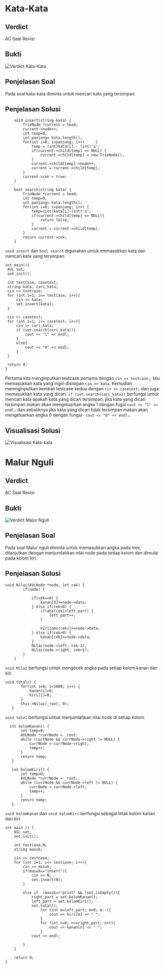 # Kata-Kata
## Verdict 
AC Saat Revisi

## Bukti
![Verdict Kata-Kata](https://user-images.githubusercontent.com/81666422/116954995-87ac2600-acbb-11eb-88d8-126ea5fc2004.jpg)

## Penjelasan Soal
Pada soal kata-kata diminta untuk mencari kata yang tersimpan.

## Penjelasan Solusi
```
    void insert(string kata) {
        TrieNode *current = head;
        current->node++;
        int temp=0;
        int panjang= kata.length();
        for(int i=0; i<panjang; i++)     {
            temp = (int)kata[i] - (int)'a';        
            if(current->child[temp] == NULL) {   
                current->child[temp] = new TrieNode();
            }
            current->child[temp]->node++;
            current = current->child[temp];        
        }
        current->cek = true;
    }

    bool search(string kata) {
        TrieNode *current = head;
        int temp=0;
        int panjang= kata.length();
        for(int i=0; i<panjang; i++) {
            temp=(int)kata[i]-(int)'a';     
            if(current->child[temp] == NULL){
                return false;        
            }
            current = current->child[temp];
        }
        return current->cek;
    }
   ```
   ``` void insert ``` dan ``` bool search ``` digunakan untuk memasukkan kata dan mencari kata yang tersimpan.
   
   ``` 
   int main(){
    AVL set;
    set.init();

    int testcase, casetest;
    string kata, cari_kata;
    cin >> testcase;
    for (int i=1; i<= testcase; i++){
        cin >> kata;
        set.insert(kata);
    }

    cin >> casetest;
    for (int i=1; i<= casetest; i++){
        cin >> cari_kata;
        if (set.search(cari_kata)){
            cout << "1" << endl;
        }
        else{
            cout << "0" << endl;
        }
    }

    return 0;
}
```
Pertama kita menginputkan testcase pertama dengan ``` cin << testcase; ```, lalu memasukkan kata yang ingin disimpan ``` cin >> kata ```. Kemudian memnginputkan kembali testcase kedua dengan ``` cin >> casetest; ``` dan juga memasukkan kata yang dicari. ``` if (set.search(cari_kata)) ``` berfungsi untuk mencari kata apakah kata yang dicari tersimpan, jika kata yang dicari tersimpan makan akan mengeluarkan angka 1 dengan fugsi ``` cout << "1" << endl; ``` dan sebaliknya jika kata yang dicari tidak tersimpan makan akan mengeluarkan angka 0 dengan fungsi ``` cout << "0" << endl;```.

## Visualisasi Solusi
![Visualisasi Kata-kata](https://user-images.githubusercontent.com/81666422/116956611-e378ae00-acbf-11eb-9d79-b37464b77aba.jpg)

# Malur Nguli
## Verdict 
AC Saat Revisi

## Bukti
![Verdict Malur Nguli](https://user-images.githubusercontent.com/81666422/116956729-2f2b5780-acc0-11eb-9bed-e02b01df700f.jpg)

## Penjelasan Soal
Pada soal Malur nguli diminta untuk memasukkan angka pada tree, dilanjutkan dengan menjumlahkan nilai node pada setiap kolom dan dimulai pada kolom kiri.

## Penjelasan Solusi
```
void Nilai(AVLNode *node, int cek) {
        if(node) { 
          
            if(cek==0) {    
                kanan[0]+=node->data; 
            } else if(cek<0) {
                if(abs(cek)>left_part) { 
                    left_part++;         
                }
                
                kiri[abs(cek)]+=node->data;  
            } else if(cek>0) {
                kanan[cek]+=node->data;
            }
            Nilai(node->left, cek-1);
            Nilai(node->right, cek+1);
        }
    }
 ```
 ``` void Nilai ``` berfungsi untuk mengecek angka pada setiap kolom kanan dan kiri.
 
 ```
 void total() {
        for(int i=0; i<1000; i++) {    
            kanan[i]=0;
            kiri[i]=0;
        }
        this->Nilai(_root, 0);
    }
 ```
 ``` void total ``` berfungsi untuk menjumlahkan nilai node di setiap kolom.
 ```
   int kolomKanan() {
        int temp=0;          
        AVLNode *currNode = _root;      
        while (currNode && currNode->right != NULL) {       
            currNode = currNode->right;        
            temp++;         
        }
        return temp;    
    }
    
    int kolomKiri() {
        int temp=0;
        AVLNode *currNode = _root;  
        while (currNode && currNode->left != NULL) {     
            currNode = currNode->left;          
            temp++;                  
        }
        return temp;     
    }
```
``` void kolomKanan ``` dan ``` void kolomKiri ``` berfungsi sebagai letak kolom kanan dan kiri.

```
int main () {
    AVL set;
    set.init();
    
    int testcase,N;
    string masuk;
    
    cin >> testcase;
    for (int i=1; i<= testcase; i++){
        cin >> masuk;
        if(masuk=="insert"){
            cin >> N;
            set.insert(N);
        }
        
        else if  (masuk=="print" && !set.isEmpty()){
            right_part = set.kolomKanan();
            left_part = set.kolomKiri();
            set.total();
                for (int m=left_part; m>0; m--){
                    cout << kiri[m] << " ";
                }
                for (int n=0; n<=right_part; n++){
                    cout << kanan[n] << " ";
                }
            cout << endl;
            
        }
    }
    
    return 0;
}
```

 
